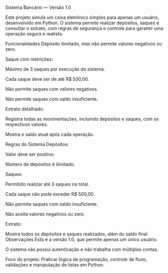 Sistema Bancário — Versão 1.0

Este projeto simula um caixa eletrônico simples para apenas um usuário, desenvolvido em Python. O sistema permite realizar depósitos, saques e consultar o extrato, com regras de segurança e controle para garantir uma operação segura e realista.

Funcionalidades
Depósito ilimitado, mas não permite valores negativos ou zero.

Saque com restrições:

Máximo de 3 saques por execução do sistema.

Cada saque deve ser de até R$ 500,00.

Não permite saques com valores negativos.

Não permite saques com saldo insuficiente.

Extrato detalhado:

Registra todas as movimentações, incluindo depósitos e saques, com os respectivos valores.

Mostra o saldo atual após cada operação.

 Regras do Sistema
Depósitos:

Valor deve ser positivo.

Número de depósitos é ilimitado.

Saques:

Permitido realizar até 3 saques no total.

Cada saque não pode exceder R$ 500,00.

Não permite saques com saldo insuficiente.

Não aceita valores negativos ou zero.

Extrato:

Mostra todos os depósitos e saques realizados, além do saldo final.
 Observações
Esta é a versão 1.0, que permite apenas um único usuário.

O sistema não possui autenticação e não trabalha com múltiplas contas.

Foco do projeto: Praticar lógica de programação, controle de fluxo, validações e manipulação de listas em Python.